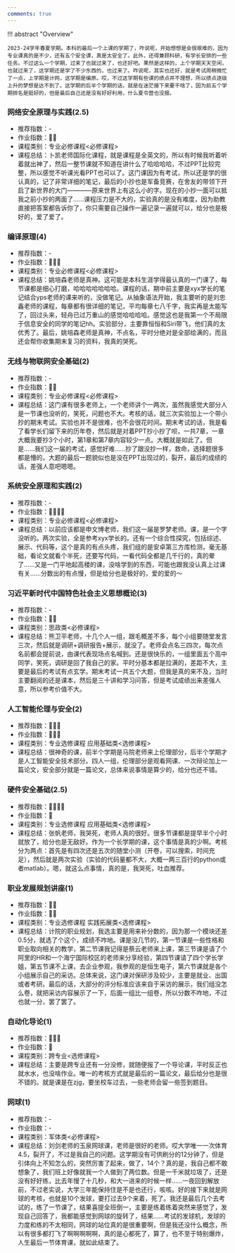 ```yaml
---
comments: true
---
```


!!! abstract "Overview"

    2023-24学年春夏学期。本科的最后一个上课的学期了，咋说呢，开始想想是会很艰难的，因为专业课真的是不少，还有五个安全课，真是太安全了。此外，还得兼顾科研，有学长安排的一些任务。不过这么一个学期，过来了也就过来了，也还好吧。果然是这样的，上个学期天天空闲，也就过来了，这学期还是学了不少东西的，也过来了。咋说呢，其实也还好，就是考试周稍微忙了一点，上学期是计网，这学期是编原。哎，不过这学期有些课的绩点并不理想，所以绩点逐级上升的梦想是达不到了。这学期的后半个学期的话，就是在迷茫接下来要干啥了，因为前五个学期排名是挺好的，但是最后自己还是没有好好利用，什么夏令营也没报。

### 网络安全原理与实践(2.5)
- 推荐指数：-
- 作业指数：:star2::star2:
- 课程类别：专业必修课程<必修课程>
- 课程总结：卜凯老师国际化课程，就是课程是全英文的，所以有时候我听着听着就出神了，然后一整节课就不知道在讲什么了哈哈哈哈，不过PPT比较完整，所以感觉不听课光看PPT也可以了。这门课因为有考试，所以还是学的很认真的，记了非常详细的笔记，最后的小抄也是军备竞赛，在舍友的带领下开启了新世界的大门————原来世界上有这么小的字。现在的小抄一面可以抵我之前小抄的两面了......课程压力是不大的，实验真的是没有难度，因为助教直接把答案都告诉你了，你只需要自己操作一遍记录一遍就可以，给分也是极好的，爱了爱了。

### 编译原理(4)
- 推荐指数：-
- 作业指数：:star2::star2::star2:
- 课程类别：专业必修课程<必修课程>
- 课程总结：姚培森老师是真神。这可能是本科生涯学得最认真的一门课了，每节课都是细心打磨，哈哈哈哈哈哈哈。课程的话，期中前主要是xyx学长的笔记结合yps老师的课来听的，没做笔记。从抽象语法开始，我主要听的是刘忠鑫老师的课程，每章都有很详细的笔记，平均每章七八千字，我实再是太能写了，回过头来，轻舟已过万重山的感觉哈哈哈哈。感觉这也是我第一个不局限于信息安全的同学的笔记hh。实验部分，主要靠恒恒和Siri带飞，他们真的太优秀了。最后，姚培森老师是真神，不点名，平时分绝对是全部给满的，而且还会帮你收集期末复习的资料，我真的哭死。

### 无线与物联网安全基础(2)
- 推荐指数：-
- 作业指数：:star2::star2:
- 课程类别：专业必修课程<必修课程>
- 课程总结：这门课有很多老师上，一个老师讲个一两次，虽然我感觉大部分人是一节课也没听的，笑死，问题也不大。考核的话，就三次实验加上一个带小抄的期末考试。实验也并不是很难，也不会很花时间。期末考试的话，我是看了看学长们留下来的历年卷，然后就是对着PPT抄小抄了呗，一共7章，一章大概我要抄3个小时，第1章和第7章内容较少一点。大概就是如此了。但是......我们这一届的考试，感觉好难......抄了跟没抄一样，救命，选择题很多都是懵的，大题的最后一题貌似也是没在PPT出现过的，裂开，最后的成绩的话，差强人意吧嗯嗯。

### 系统安全原理和实践(2)
- 推荐指数：-
- 作业指数：:star2::star2::star2::star2:
- 课程类别：专业必修课程<必修课程>
- 课程总结：以前应该都是申文博老师，我们这一届是罗梦老师。课，是一个字没听的。两次实验，全是参考xyx学长的。还有一个综合性探究，包括综述、展示、代码等，这个是真的有点头疼，我们组的是安卓第三方库检测，毫无基础，看论文就看个半死，还要写代码，一看代码全都是几千行的，真的晕了......又是一门平地起高楼的课，没啥学到的东西，可能也跟我没认真上过课有关......分数出的有点慢，但是给分也是极好的，爱的爱的～

### 习近平新时代中国特色社会主义思想概论(3)
- 推荐指数：-
- 作业指数：:star2::star2:
- 课程类别：思政类<必修课程>
- 课程总结：熊卫平老师，十几个人一组，跟毛概差不多，每个小组要随堂发言三次，然后就是调研+调研报告+展示，就没了。老师会点名三四次，每次点名前都会提前说，由课代表现场点名喊到。还是很快乐的，一组里面五个高中同学，笑死，调研是回了我自己的家。平时分基本都是拉满的，差距不大，主要是最后的考试有点玄学。期末考试一共五个大题，但我是真的来不及，当时主要翻阅的还是课本，然后是三十讲和学习问答，但是考试成绩出来差强人意，所以参考价值不大。

### 人工智能伦理与安全(2)
- 推荐指数：:star2::star2::star2:
- 作业指数：:star2::star2::star2:
- 课程类别：专业选修课程 应用基础类<选修课程>
- 课程总结：很神奇的课，前半个学期是马院老师来上伦理部分，后半个学期才是人工智能安全技术部分。四人一组，伦理部分是观看网课、一次辩论加上一篇论文，安全部分就是一篇论文，总体来说事情是算少的，给分也还不错。

### 硬件安全基础(2.5)
- 推荐指数：:star2::star2::star2::star2:
- 作业指数：:star2:
- 课程类别：专业选修课程 应用基础类<选修课程>
- 课程总结：张帆老师，我哭死，老师人真的很好。很多节课都是提早半个小时就放了，给分也是无敌好。作为一个长学期的课，这个事情是真的少啊。考核分为两点：首先是有四次还是五次的随堂小测（开卷，可以搜索，时间充足），然后就是两次实验（实验的代码量都不大，大概一两三百行的python或者matlab）。嗯，就这么点事情，真的是，我哭死，吐血推荐。

### 职业发展规划讲座(1)
- 推荐指数：:star2::star2:
- 作业指数：:star2::star2:
- 课程类别：专业选修课程 实践拓展类<选修课程>
- 课程总结：计院的职业规划，我选主要是用来补分数的，因为那一个模块还差0.5分，就选了个这个，成绩不咋地。课是没几节的，第一节课是一些性格和职业取向相关的教学，第二节课我记得是蔡云老师来上课，第三节课是请了个阿里的HR和一个海宁国际校区的老师来分享经验，第四节课请了四个学长学姐，第五节课不上课，去企业参观，我参观的是恒生电子，第六节课就是各个小组展示自己的采访。总体来说，这门课对保研涉及较少，主要是就业、出国或者考研。最后的话，大部分的评分标准应该来自于采访的展示，我们组没怎么卷，就把采访内容展示了一下，后面一组比一组卷，所以分数不咋地，不过也就一分，罢了罢了。

### 自动化导论(1)
- 推荐指数：:star2::star2::star2:
- 作业指数：:star2:
- 课程类别：跨专业<选修课程>
- 课程总结：主要是跨专业还有一分没修，就随便报了一个导论课，平时反正也就水水，也没啥作业。唯一的考核方式就是最后的一篇论文，最后给分也是很不错的。就是课是在zjg，要坐校车过去，一些老师会留一些签到题目。

### 网球(1)
- 推荐指数：-
- 作业指数：-
- 课程类别：军体类<必修课程>
- 课程总结：刘剑老师的玉泉网球课，老师是很好的老师。哎大学唯一一次体育4.5，裂开了，不过是我自己的问题。这学期没有可供刷分的12分钟了，但是引体向上不知怎么的，突然厉害了起来，做了，14个？真的是，我自己都不敢想象了，我们班上好像就我一个人做到了两位数。但是一千米就垃圾了，还是没有好好练，比去年慢了十几秒，和大一进来的时候一样......一夜回到解放前，不过老实说，大学三年能保持住是不是也还行，咳咳。好的接下来就是网球的考核，也就是10个发球，要打过去9个来着，死了。我还是最后几个去考试的，练了一节课了，结果喜提全班倒一，主要是练着练着突然来感觉了，发现自己回答了，我都能感觉到网球的旋转了，结果......考试的发球机，发球的力度和练的不太相同，网球的站位真的是很重要啊，但是我还没什么概念，所以有很多都打飞了啊啊啊啊啊，真的是心都死了，算了，也不至于特别爆炸，人生最后一节体育课，就如此结束了。
